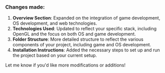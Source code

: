 
### Changes made:
1. **Overview Section**: Expanded on the integration of game development, OS development, and web technologies.
2. **Technologies Used**: Updated to reflect your specific stack, including OpenGL and the focus on both OS and game development.
3. **Folder Structure**: More detailed structure to reflect the various components of your project, including game and OS development.
4. **Installation Instructions**: Added the necessary steps to set up and run the project based on your current setup.

Let me know if you'd like more modifications or additions!
